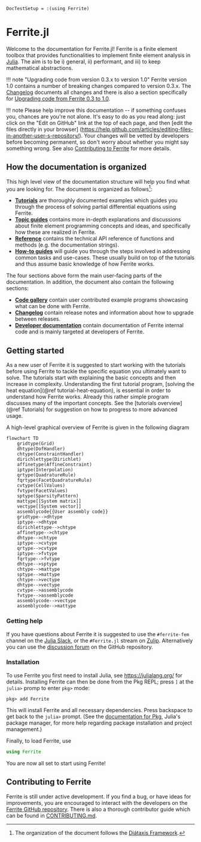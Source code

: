 ```@meta
DocTestSetup = :(using Ferrite)
```

# Ferrite.jl

Welcome to the documentation for Ferrite.jl! Ferrite is a finite element toolbox that
provides functionalities to implement finite element analysis in
[Julia](https://github.com/JuliaLang/julia). The aim is to be i) general, ii) performant,
and iii) to keep mathematical abstractions.

!!! note "Upgrading code from version 0.3.x to version 1.0"
    Ferrite version 1.0 contains a number of breaking changes compared to version 0.3.x. The
    [Changelog](changelog.md) documents all changes and there is also a section specifically
    for [Upgrading code from Ferrite 0.3 to 1.0](@ref).

!!! note
    Please help improve this documentation -- if something confuses you, chances are you're
    not alone. It's easy to do as you read along: just click on the "Edit on GitHub" link at
    the top of each page, and then [edit the files directly in your browser]
    (https://help.github.com/articles/editing-files-in-another-user-s-repository/). Your
    changes will be vetted by developers before becoming permanent, so don't worry about
    whether you might say something wrong. See also [Contributing to Ferrite](@ref) for more
    details.

## How the documentation is organized

This high level view of the documentation structure will help you find what you are looking
for. The document is organized as follows[^1]:

 - [**Tutorials**](tutorials/index.md) are thoroughly documented examples which guides you
   through the process of solving partial differential equations using Ferrite.
 - [**Topic guides**](topics/index.md) contains more in-depth explanations and discussions
   about finite element programming concepts and ideas, and specifically how these are
   realized in Ferrite.
 - [**Reference**](reference/index.md) contains the technical API reference of functions and
   methods (e.g. the documentation strings).
 - [**How-to guides**](howto/index.md) will guide you through the steps involved in
   addressing common tasks and use-cases. These usually build on top of the tutorials and
   thus assume basic knowledge of how Ferrite works.

[^1]: The organization of the document follows the [Diátaxis Framework](https://diataxis.fr).

The four sections above form the main user-facing parts of the documentation. In addition,
the document also contain the following sections:

 - [**Code gallery**](gallery/index.md) contain user contributed example programs showcasing
   what can be done with Ferrite.
 - [**Changelog**](changelog.md) contain release notes and information about how to upgrade
   between releases.
 - [**Developer documentation**](devdocs/index.md) contain documentation of Ferrite internal
   code and is mainly targeted at developers of Ferrite.

## Getting started

As a new user of Ferrite it is suggested to start working with the tutorials before using
Ferrite to tackle the specific equation you ultimately want to solve. The tutorials start
with explaining the basic concepts and then increase in complexity. Understanding the first
tutorial program, [solving the heat equation](@ref tutorial-heat-equation), is essential in order to
understand how Ferrite works. Already this rather simple program discusses many of the
important concepts. See the [tutorials overview](@ref Tutorials) for suggestion on how to
progress to more advanced usage.

A high-level graphical overview of Ferrite is given in the following diagram

```mermaid
flowchart TD
    gridtype(Grid)
    dhtype(DofHandler)
    chtype(ConstraintHandler)
    dirichlettype(Dirichlet)
    affinetype(AffineConstraint)
    iptype(Interpolation)
    qrtype(QuadratureRule)
    fqrtype(FacetQuadratureRule)
    cvtype(CellValues)
    fvtype(FacetValues)
    sptype(SparsityPattern)
    mattype[[System matrix]]
    vectype[[System vector]]
    assemblycode{{User assembly code}}
    gridtype-->dhtype
    iptype-->dhtype
    dirichlettype-->chtype
    affinetype-->chtype
    dhtype-->chtype
    iptype-->cvtype
    qrtype-->cvtype
    iptype-->fvtype
    fqrtype-->fvtype
    dhtype-->sptype
    chtype-->mattype
    sptype-->mattype
    chtype-->vectype
    dhtype-->vectype
    cvtype-->assemblycode
    fvtype-->assemblycode
    assemblycode-->vectype
    assemblycode-->mattype
```

### Getting help

If you have questions about Ferrite it is suggested to use the `#ferrite-fem` channel on the
[Julia Slack](https://julialang.org/slack/), or the `#Ferrite.jl` stream on
[Zulip](https://julialang.zulipchat.com/). Alternatively you can use the [discussion
forum](https://github.com/Ferrite-FEM/Ferrite.jl/discussions) on the GitHub repository.

### Installation

To use Ferrite you first need to install Julia, see <https://julialang.org/> for details.
Installing Ferrite can then be done from the Pkg REPL; press `]` at the `julia>` promp to
enter `pkg>` mode:

```
pkg> add Ferrite
```

This will install Ferrite and all necessary dependencies. Press backspace to get back to the
`julia>` prompt. (See the [documentation for Pkg](https://pkgdocs.julialang.org/), Julia's
package manager, for more help regarding package installation and project management.)

Finally, to load Ferrite, use

```julia
using Ferrite
```

You are now all set to start using Ferrite!


## Contributing to Ferrite

Ferrite is still under active development. If you find a bug, or have ideas for
improvements, you are encouraged to interact with the developers on the [Ferrite GitHub
repository](https://github.com/Ferrite-FEM/Ferrite.jl). There is also a thorough contributor
guide which can be found in
[CONTRIBUTING.md](https://github.com/Ferrite-FEM/Ferrite.jl/blob/master/CONTRIBUTING.md).

